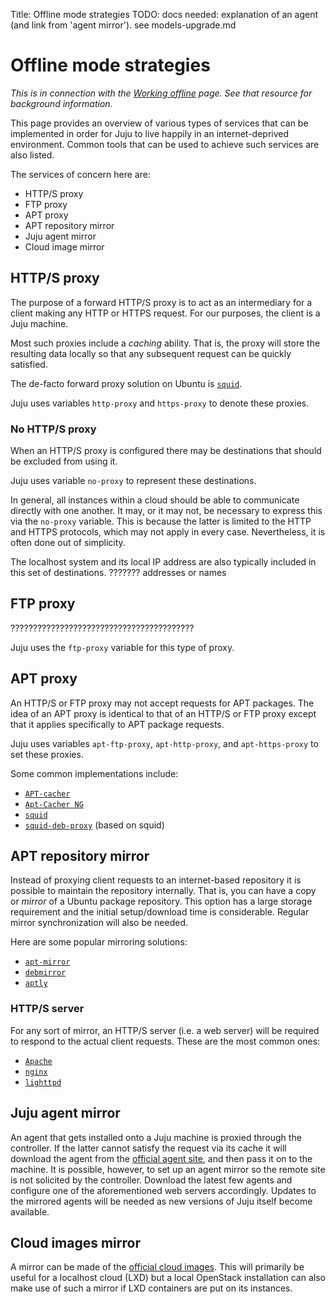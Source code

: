 Title: Offline mode strategies
TODO:  docs needed: explanation of an agent (and link from 'agent mirror'). see models-upgrade.md

# Offline mode strategies

*This is in connection with the [Working offline][charms-offline] page. See
that resource for background information.*

This page provides an overview of various types of services that can be
implemented in order for Juju to live happily in an internet-deprived
environment. Common tools that can be used to achieve such services are also
listed.

The services of concern here are:

 - HTTP/S proxy
 - FTP proxy
 - APT proxy
 - APT repository mirror
 - Juju agent mirror
 - Cloud image mirror

## HTTP/S proxy

The purpose of a forward HTTP/S proxy is to act as an intermediary for a client
making any HTTP or HTTPS request. For our purposes, the client is a Juju
machine.

Most such proxies include a *caching* ability. That is, the proxy will store
the resulting data locally so that any subsequent request can be quickly
satisfied.

The de-facto forward proxy solution on Ubuntu is [`squid`][upstream-squid].

Juju uses variables `http-proxy` and `https-proxy` to denote these proxies.

### No HTTP/S proxy

When an HTTP/S proxy is configured there may be destinations that should be
excluded from using it.

Juju uses variable `no-proxy` to represent these destinations.

In general, all instances within a cloud should be able to communicate directly
with one another. It may, or it may not, be necessary to express this via the
`no-proxy` variable. This is because the latter is limited to the HTTP and
HTTPS protocols, which may not apply in every case. Nevertheless, it is often
done out of simplicity.

The localhost system and its local IP address are also typically included in
this set of destinations. ??????? addresses or names

## FTP proxy

?????????????????????????????????????????

Juju uses the `ftp-proxy` variable for this type of proxy.

## APT proxy

An HTTP/S or FTP proxy may not accept requests for APT packages. The idea of an
APT proxy is identical to that of an HTTP/S or FTP proxy except that it applies
specifically to APT package requests.

Juju uses variables `apt-ftp-proxy`, `apt-http-proxy`, and `apt-https-proxy`
to set these proxies.

Some common implementations include:

 - [`APT-cacher`][upstream-apt-cacher]
 - [`Apt-Cacher NG`][upstream-apt-cacher-ng]
 - [`squid`][upstream-squid]
 - [`squid-deb-proxy`][upstream-squid-deb-proxy] (based on squid)

## APT repository mirror

Instead of proxying client requests to an internet-based repository it is
possible to maintain the repository internally. That is, you can have a copy or
*mirror* of a Ubuntu package repository. This option has a large storage
requirement and the initial setup/download time is considerable. Regular mirror
synchronization will also be needed.

Here are some popular mirroring solutions:

 - [`apt-mirror`][upstream-apt-mirror]
 - [`debmirror`][upstream-debmirror]
 - [`aptly`][upstream-aptly]

### HTTP/S server

For any sort of mirror, an HTTP/S server (i.e. a web server) will be required
to respond to the actual client requests. These are the most common ones:

 - [`Apache`][upstream-apache]
 - [`nginx`][upstream-nginx]
 - [`lighttpd`][upstream-lighttpd]

## Juju agent mirror

An agent that gets installed onto a Juju machine is proxied through the
controller. If the latter cannot satisfy the request via its cache it will
download the agent from the [official agent site][upstream-agents], and then
pass it on to the machine. It is possible, however, to set up an agent mirror
so the remote site is not solicited by the controller. Download the latest few
agents and configure one of the aforementioned web servers accordingly.
Updates to the mirrored agents will be needed as new versions of Juju itself
become available.

## Cloud images mirror

A mirror can be made of the [official cloud images][upstream-cloud-images].
This will primarily be useful for a localhost cloud (LXD) but a local OpenStack
installation can also make use of such a mirror if LXD containers are put on
its instances.


<!-- LINKS -->

[charms-offline]: ./charms-offline.html
[upstream-apt-cacher]: https://help.ubuntu.com/community/Apt-Cacher-Server
[upstream-apt-cacher-ng]: https://www.unix-ag.uni-kl.de/~bloch/acng/
[upstream-squid]: http://www.squid-cache.org/
[upstream-nginx]: https://www.nginx.com/resources/wiki/
[upstream-apache]: https://www.apache.org/
[upstream-lighttpd]: https://www.lighttpd.net/
[upstream-apt-mirror]: https://apt-mirror.github.io/
[upstream-debmirror]: http://manpages.ubuntu.com/cgi-bin/search.py?q=debmirror
[upstream-aptly]: https://www.aptly.info/
[upstream-squid-deb-proxy]: https://launchpad.net/squid-deb-proxy
[upstream-agents]: https://streams.canonical.com/juju/tools/agent/
[upstream-cloud-images]: http://cloud-images.ubuntu.com/
